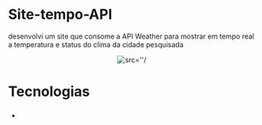 
# Site-tempo-API
desenvolvi um site que consome a API Weather para mostrar em tempo real a temperatura e status do clima da cidade pesquisada 

<div align="center">
<img alt= src=''/>
</div>

# Tecnologias 
### 
- 
